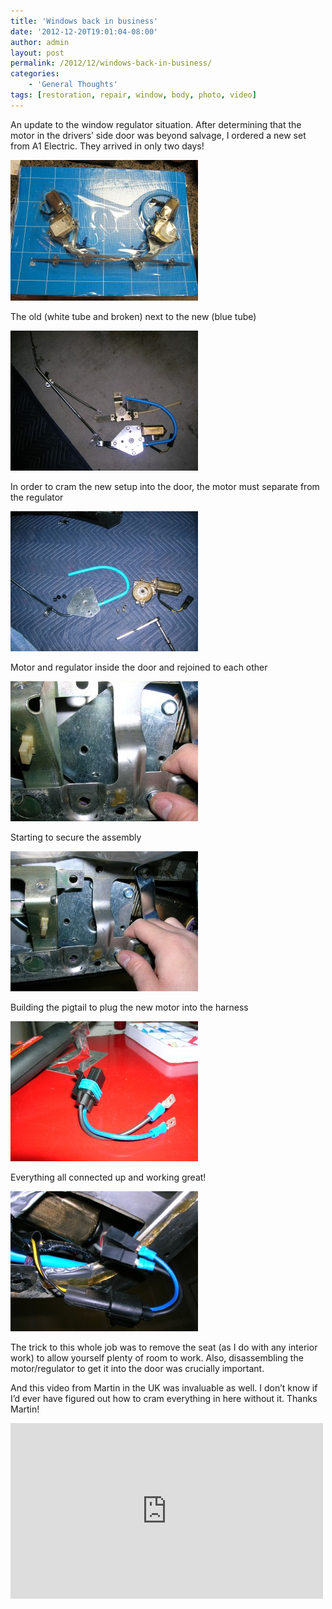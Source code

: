 ```yaml
---
title: 'Windows back in business'
date: '2012-12-20T19:01:04-08:00'
author: admin
layout: post
permalink: /2012/12/windows-back-in-business/
categories:
    - 'General Thoughts'
tags: [restoration, repair, window, body, photo, video]
---
```


An update to the window regulator situation. After determining that the motor in the drivers’ side door was beyond salvage, I ordered a new set from A1 Electric. They arrived in only two days!

[![](/assets/images/2012/12/IMG_3659-300x225.jpg "IMG_3659")](/assets/images/2012/12/IMG_3659.jpg)

The old (white tube and broken) next to the new (blue tube)

[![](/assets/images/2012/12/DSCN4100-300x224.jpg "DSCN4100")](/assets/images/2012/12/DSCN4100.jpg)

In order to cram the new setup into the door, the motor must separate from the regulator

[![](/assets/images/2012/12/DSCN4101-300x224.jpg "DSCN4101")](/assets/images/2012/12/DSCN4101.jpg)

Motor and regulator inside the door and rejoined to each other

[![](/assets/images/2012/12/DSCN4102-300x224.jpg "DSCN4102")](/assets/images/2012/12/DSCN4102.jpg)

Starting to secure the assembly

[![](/assets/images/2012/12/DSCN4103-300x224.jpg "DSCN4103")](/assets/images/2012/12/DSCN4103.jpg)

Building the pigtail to plug the new motor into the harness

[![](/assets/images/2012/12/DSCN4105-300x224.jpg "DSCN4105")](/assets/images/2012/12/DSCN4105.jpg)

Everything all connected up and working great!

[![](/assets/images/2012/12/DSCN4104-300x224.jpg "DSCN4104")](/assets/images/2012/12/DSCN4104.jpg)

The trick to this whole job was to remove the seat (as I do with any interior work) to allow yourself plenty of room to work. Also, disassembling the motor/regulator to get it into the door was crucially important.

And this video from Martin in the UK was invaluable as well. I don’t know if I’d ever have figured out how to cram everything in here without it. Thanks Martin!

<iframe allow="accelerometer; autoplay; clipboard-write; encrypted-media; gyroscope; picture-in-picture" allowfullscreen="" frameborder="0" height="281" loading="lazy" src="https://www.youtube.com/embed/FxYUxrnMM9U?feature=oembed" title="DeLorean Uprated Window Regulator Installation" width="500"></iframe>